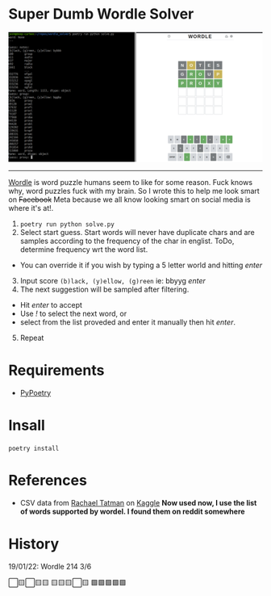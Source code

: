 # Super Dumb Wordle Solver

![screenshot](screenshot.png)

---

[Wordle](https://www.powerlanguage.co.uk/wordle/) is word puzzle humans seem to like for some reason. Fuck knows why, word puzzles fuck with my brain. So I wrote this to help me look smart on ~~Facebook~~ Meta because we all know looking smart on social media is where it's at!.

1. `poetry run python solve.py`
2. Select start guess. Start words will never have duplicate chars and are samples according to the frequency of the char in englist. ToDo, determine frequency wrt the word list.
  - You can override it if you wish by typing a 5 letter world and hitting *enter*
3. Input score `(b)lack, (y)ellow, (g)reen` ie: bbyyg *enter*
4. The next suggestion will be sampled after filtering.
  - Hit *enter* to accept
  - Use *!* to select the next word, or
  - select from the list proveded and enter it manually then hit *enter*.
5. Repeat

# Requirements

- [PyPoetry](https://python-poetry.org/)

# Insall

`poetry install`

# References

- CSV data from [Rachael Tatman](https://www.kaggle.com/rtatman) on [Kaggle](https://www.kaggle.com/rtatman/english-word-frequency)  **Now used now, I use the list of words supported by wordel. I found them on reddit somewhere**

# History

19/01/22: Wordle 214 3/6

⬜🟨⬜🟨🟨
🟨🟨🟨⬜🟨
🟩🟩🟩🟩🟩

